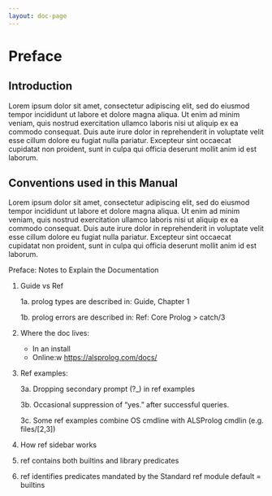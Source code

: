 ```yaml
---
layout: doc-page
---
```


# Preface

## Introduction

Lorem ipsum dolor sit amet, consectetur adipiscing elit, sed do eiusmod
tempor incididunt ut labore et dolore magna aliqua. Ut enim ad minim
veniam, quis nostrud exercitation ullamco laboris nisi ut aliquip ex ea
commodo consequat. Duis aute irure dolor in reprehenderit in voluptate
velit esse cillum dolore eu fugiat nulla pariatur. Excepteur sint
occaecat cupidatat non proident, sunt in culpa qui officia deserunt
mollit anim id est laborum.

## Conventions used in this Manual

Lorem ipsum dolor sit amet, consectetur adipiscing elit, sed do eiusmod
tempor incididunt ut labore et dolore magna aliqua. Ut enim ad minim
veniam, quis nostrud exercitation ullamco laboris nisi ut aliquip ex ea
commodo consequat. Duis aute irure dolor in reprehenderit in voluptate
velit esse cillum dolore eu fugiat nulla pariatur. Excepteur sint
occaecat cupidatat non proident, sunt in culpa qui officia deserunt
mollit anim id est laborum.

Preface: Notes to Explain the Documentation

1.  Guide vs Ref

	1a.  prolog types are described in:  Guide, Chapter 1

	1b.  prolog errors are described in: Ref: Core Prolog > catch/3

2.  Where the doc lives:
	* In an install
	* Online:w	https://alsprolog.com/docs/

3.  Ref examples:

	3a. Dropping secondary prompt (?_) in ref examples
  
	3b. Occasional suppression of “yes.” after successful queries.
  
	3c.  Some ref examples combine OS cmdline with ALSProlog cmdlin (e.g. files/[2,3])

5.  How ref sidebar works

6.  ref contains both builtins and library predicates

7.  ref identifies predicates mandated by the Standard
   ref module default = builtins
